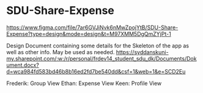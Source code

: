 # SDU-Share-Expense

https://www.figma.com/file/7ar6GVJiNvk6nMwZpojYtB/SDU-Share-Expense?type=design&mode=design&t=M97XMM5DgQmZYjPt-1


Design Document containing some details for the Skeleton of the app as well as other info. May be used as needed.
https://syddanskuni-my.sharepoint.com/:w:/r/personal/frdev14_student_sdu_dk/Documents/Dokument.docx?d=wca984fd583bd46b8b16ed2fd7be540dd&csf=1&web=1&e=SCD2Eu 


Frederik: Group View
Ethan: Expense View
Keen: Profile View
